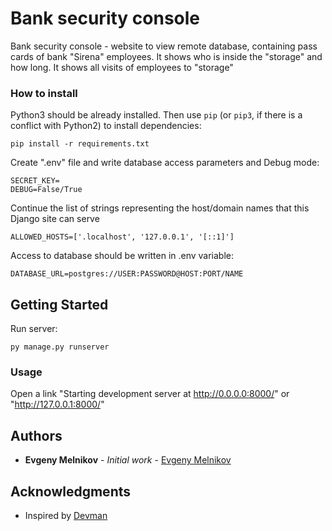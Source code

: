 # Bank security console

Bank security console - website to view remote database, containing pass cards of bank
"Sirena" employees.
It shows who is inside the "storage" and how long.
It shows all visits of employees to "storage"

### How to install

Python3 should be already installed. 
Then use `pip` (or `pip3`, if there is a conflict with Python2) to install dependencies:
```
pip install -r requirements.txt
```
Create ".env" file and write database access parameters and Debug mode:

    SECRET_KEY=
    DEBUG=False/True

Continue the list of strings representing the host/domain names that this Django site can serve

    ALLOWED_HOSTS=['.localhost', '127.0.0.1', '[::1]']

Access to database should be written in .env variable:
    
    DATABASE_URL=postgres://USER:PASSWORD@HOST:PORT/NAME

## Getting Started
Run server:
```
py manage.py runserver
```
### Usage
Open a link "Starting development server at http://0.0.0.0:8000/" or "http://127.0.0.1:8000/" 

## Authors
* **Evgeny Melnikov** - *Initial work* - [Evgeny Melnikov](https://github.com/MelnikovEI)

## Acknowledgments
* Inspired by [Devman](https://dvmn.org/)
